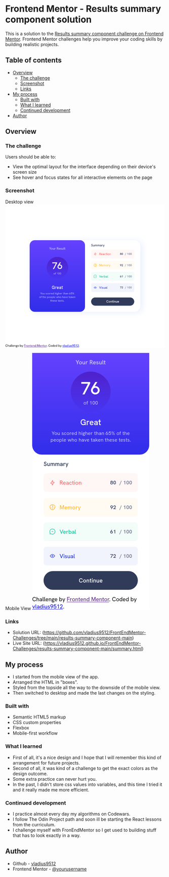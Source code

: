 # Frontend Mentor - Results summary component solution

This is a solution to the [Results summary component challenge on Frontend Mentor](https://www.frontendmentor.io/challenges/results-summary-component-CE_K6s0maV). Frontend Mentor challenges help you improve your coding skills by building realistic projects.

## Table of contents

-   [Overview](#overview)
    -   [The challenge](#the-challenge)
    -   [Screenshot](#screenshot)
    -   [Links](#links)
-   [My process](#my-process)
    -   [Built with](#built-with)
    -   [What I learned](#what-i-learned)
    -   [Continued development](#continued-development)
-   [Author](#author)

## Overview

### The challenge

Users should be able to:

-   View the optimal layout for the interface depending on their device's screen size
-   See hover and focus states for all interactive elements on the page

### Screenshot

Desktop view
![](./screenshots/desktop.png)

Mobile View
![](./screenshots/mobile.png)

### Links

-   Solution URL: (https://github.com/vladius9512/FrontEndMentor-Challenges/tree/main/results-summary-component-main)
-   Live Site URL: (https://vladius9512.github.io/FrontEndMentor-Challenges/results-summary-component-main/summary.html)

## My process

-   I started from the mobile view of the app.
-   Arranged the HTML in "boxes".
-   Styled from the topside all the way to the downside of the mobile view.
-   Then switched to desktop and made the last changes on the styling.

### Built with

-   Semantic HTML5 markup
-   CSS custom properties
-   Flexbox
-   Mobile-first workflow

### What I learned

-   First of all, it's a nice design and I hope that I will remember this kind of arrangement for future projects.
-   Second of all, it was kind of a challenge to get the exact colors as the design outcome.
-   Some extra practice can never hurt you.
-   In the past, I didn't store css values into variables, and this time I tried it and it really made me more efficient.

### Continued development

-   I practice almost every day my algorithms on Codewars.
-   I follow The Odin Project path and soon ill be starting the React lessons from the curriculum.
-   I challenge myself with FronEndMentor so I get used to building stuff that has to look exactly in a way.

## Author

-   Github - [vladius9512](https://github.com/vladius9512)
-   Frontend Mentor - [@yourusername](https://www.frontendmentor.io/profile/vladius9512)
